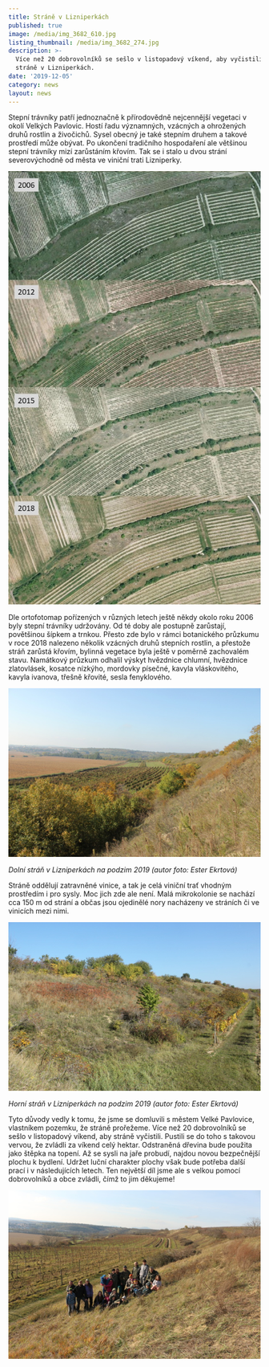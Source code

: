 ```yaml
---
title: Stráně v Lizniperkách
published: true
image: /media/img_3682_610.jpg
listing_thumbnail: /media/img_3682_274.jpg
description: >-
  Více než 20 dobrovolníků se sešlo v listopadový víkend, aby vyčistili stepní
  stráně v Lizniperkách. 
date: '2019-12-05'
category: news
layout: news
---
```

Stepní trávníky patří jednoznačně k přírodovědně nejcennější vegetaci v okolí Velkých Pavlovic. Hostí řadu významných, vzácných a ohrožených druhů rostlin a živočichů. Sysel obecný je také stepním druhem a takové prostředí může obývat. Po ukončení tradičního hospodaření ale většinou stepní trávníky mizí zarůstáním křovím. Tak se i stalo u dvou strání severovýchodně od města ve viniční trati Lizniperky.

![Zarůstání strání](/media/vývoj-stráně.jpg "Zarůstání strání je vidět i na ortofoto mapách")

Dle ortofotomap pořízených v různých letech ještě někdy okolo roku 2006 byly stepní trávníky udržovány. Od té doby ale postupně zarůstají, povětšinou šípkem a trnkou. Přesto zde bylo v rámci botanického průzkumu v roce 2018 nalezeno několik vzácných druhů stepních rostlin, a přestože stráň zarůstá křovím, bylinná vegetace byla ještě v poměrně zachovalém stavu. Namátkový průzkum odhalil výskyt hvězdnice chlumní, hvězdnice zlatovlásek, kosatce nízkýho, mordovky písečné, kavyla vláskovitého, kavyla ivanova, třešně křovité, sesla fenyklového.

![Dolní stráň v Lizniperkách](/media/2019_vp_sysli-stran-dolni_610.jpg "Dolní stráň v Lizniperkách na podzim 2019 (autor: Ester Ekrtová)")

_Dolní stráň v Lizniperkách na podzim 2019 (autor foto: Ester Ekrtová)_

Stráně oddělují zatravněné vinice, a tak je celá viniční trať vhodným prostředím i pro sysly. Moc jich zde ale není. Malá mikrokolonie se nachází cca 150 m od strání a občas jsou ojedinělé nory nacházeny ve stráních či ve vinicích mezi nimi. 

![Horní stráň v Lizniperkách (autor foto: Ester Ekrtová)](/media/2019_vp_sysli-stran-horni_610.jpg "Horní stráň v Lizniperkách na podzim 2019 (autor foto: Ester Ekrtová)")

_Horní stráň v Lizniperkách na podzim 2019 (autor foto: Ester Ekrtová)_

Tyto důvody vedly k tomu, že jsme se domluvili s městem Velké Pavlovice, vlastníkem pozemku, že stráně prořežeme. Více než 20 dobrovolníků se sešlo v listopadový víkend, aby stráně vyčistili. Pustili se do toho s takovou vervou, že zvládli za víkend celý hektar. Odstraněná dřevina bude použita jako štěpka na topení. Až se sysli na jaře probudí, najdou novou bezpečnější plochu k bydlení. Udržet luční charakter plochy však bude potřeba další prací i v následujících letech. Ten největší díl jsme ale s velkou pomocí dobrovolníků a obce zvládli, čímž to jim děkujeme!

![Dobrovolníci na vyčištěné stráni (autor foto: Kateřina Poledníková)](/media/img_3703_610.jpg "Dobrovolníci na vyčištěné stráni (autor foto: Kateřina Poledníková)")
